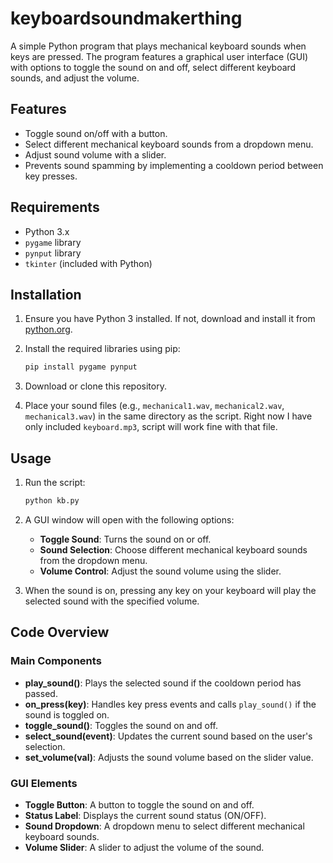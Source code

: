# keyboardsoundmakerthing
A simple Python program that plays mechanical keyboard sounds when keys are pressed. The program features a graphical user interface (GUI) with options to toggle the sound on and off, select different keyboard sounds, and adjust the volume.
## Features

- Toggle sound on/off with a button.
- Select different mechanical keyboard sounds from a dropdown menu.
- Adjust sound volume with a slider.
- Prevents sound spamming by implementing a cooldown period between key presses.

## Requirements

- Python 3.x
- `pygame` library
- `pynput` library
- `tkinter` (included with Python)

## Installation

1. Ensure you have Python 3 installed. If not, download and install it from [python.org](https://www.python.org/).

2. Install the required libraries using pip:
    ```sh
    pip install pygame pynput
    ```

3. Download or clone this repository.

4. Place your sound files (e.g., `mechanical1.wav`, `mechanical2.wav`, `mechanical3.wav`) in the same directory as the script. Right now I have only included `keyboard.mp3`, script will work fine with that file.

## Usage

1. Run the script:
    ```sh
    python kb.py
    ```

2. A GUI window will open with the following options:
    - **Toggle Sound**: Turns the sound on or off.
    - **Sound Selection**: Choose different mechanical keyboard sounds from the dropdown menu.
    - **Volume Control**: Adjust the sound volume using the slider.

3. When the sound is on, pressing any key on your keyboard will play the selected sound with the specified volume.

## Code Overview

### Main Components

- **play_sound()**: Plays the selected sound if the cooldown period has passed.
- **on_press(key)**: Handles key press events and calls `play_sound()` if the sound is toggled on.
- **toggle_sound()**: Toggles the sound on and off.
- **select_sound(event)**: Updates the current sound based on the user's selection.
- **set_volume(val)**: Adjusts the sound volume based on the slider value.

### GUI Elements

- **Toggle Button**: A button to toggle the sound on and off.
- **Status Label**: Displays the current sound status (ON/OFF).
- **Sound Dropdown**: A dropdown menu to select different mechanical keyboard sounds.
- **Volume Slider**: A slider to adjust the volume of the sound.
